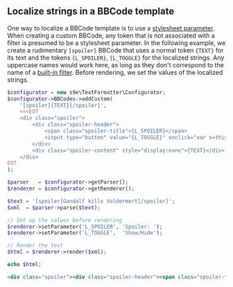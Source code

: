 ## Localize strings in a BBCode template

One way to localize a BBCode template is to use a [stylesheet parameter](https://github.com/s9e/TextFormatter/blob/master/docs/Cookbook/Miscellaneous/StylesheetParameter.md). When creating a custom BBCode, any token that is not associated with a filter is presumed to be a stylesheet parameter. In the following example, we create a rudimentary `[spoiler]` BBCode that uses a normal token `{TEXT}` for its text and the tokens `{L_SPOILER}`, `{L_TOGGLE}` for the localized strings. Any uppercase names would work here, as long as they don't correspond to the name of a [built-in filter](https://github.com/s9e/TextFormatter/blob/master/docs/BuiltInFilters.md). Before rendering, we set the values of the localized strings.

```php
$configurator = new s9e\TextFormatter\Configurator;
$configurator->BBCodes->addCustom(
	'[spoiler]{TEXT}[/spoiler]',
	<<<EOT
	<div class="spoiler">
		<div class="spoiler-header">
			<span class="spoiler-title">{L_SPOILER}</span>
			<input type="button" value="{L_TOGGLE}" onclick="var s=this.parentNode.nextSibling.style;s.display=(s.display)?'':'none';"/>
		</div>
		<div class="spoiler-content" style="display:none">{TEXT}</div>
	</div>
EOT
);

$parser   = $configurator->getParser();
$renderer = $configurator->getRenderer();

$text = '[spoiler]Gandalf kills Voldermort[/spoiler]';
$xml  = $parser->parse($text);

// Set up the values before rendering
$renderer->setParameter('L_SPOILER', 'Spoiler: ');
$renderer->setParameter('L_TOGGLE',  'Show/Hide');

// Render the text
$html = $renderer->render($xml);

echo $html;
```
```html
<div class="spoiler"><div class="spoiler-header"><span class="spoiler-title">Spoiler: </span><input type="button" value="Show/Hide" onclick="var s=this.parentNode.nextSibling.style;s.display=(s.display)?'':'none';"></div><div class="spoiler-content" style="display:none">Gandalf kills Voldermort</div></div>
```
